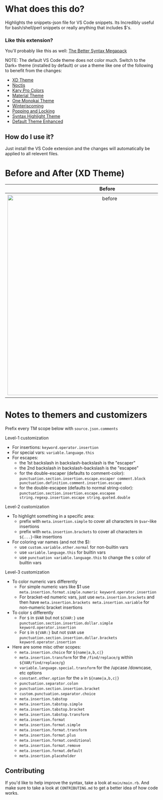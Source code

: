 # What does this do?
Highlights the snippets-json file for VS Code snippets. Its Incredibly useful for bash/shell/perl snippets or really anything that includes $'s.

### Like this extension?
You'll probably like this as well: [The Better Syntax Megapack](https://marketplace.visualstudio.com/items?itemName=jeff-hykin.better-syntax)


NOTE: The default VS Code theme does not color much. Switch to the Dark+ theme (installed by default) or use a theme like one of the following to benefit from the changes:
- [XD Theme](https://marketplace.visualstudio.com/items?itemName=jeff-hykin.xd-theme)
- [Noctis](https://marketplace.visualstudio.com/items?itemName=liviuschera.noctis)
- [Kary Pro Colors](https://marketplace.visualstudio.com/items?itemName=karyfoundation.theme-karyfoundation-themes)
- [Material Theme](https://marketplace.visualstudio.com/items?itemName=Equinusocio.vsc-material-theme)
- [One Monokai Theme](https://marketplace.visualstudio.com/items?itemName=azemoh.one-monokai)
- [Winteriscoming](https://marketplace.visualstudio.com/items?itemName=johnpapa.winteriscoming)
- [Popping and Locking](https://marketplace.visualstudio.com/items?itemName=hedinne.popping-and-locking-vscode)
- [Syntax Highlight Theme](https://marketplace.visualstudio.com/items?itemName=peaceshi.syntax-highlight)
- [Default Theme Enhanced](https://marketplace.visualstudio.com/items?itemName=ms-vscode.cpptools-themes)

## How do I use it?
Just install the VS Code extension and the changes will automatically be applied to all relevent files.

# Before and After (XD Theme)

Before                     | After 
:-------------------------:|:-------------------------:
<img width="658" alt="before" src="https://user-images.githubusercontent.com/17692058/199324680-558c7489-2e12-4afb-8ccc-5d43b74f224a.png"> | <img width="665" alt="after" src="https://user-images.githubusercontent.com/17692058/199324673-3c548580-ddf8-484b-b3b7-b14036fc6284.png">

# Notes to themers and customizers

Prefix every TM scope below with `source.json.comments`

Level-1 customization
- For insertions: `keyword.operator.insertion`
- For special vars: `variable.language.this`
- For escapes:
    - the 1st backslash in backslash-backslash is the "escaper"
    - the 2nd backslash in backslash-backslash is the "escapee"
    - for the double-escaper (defaults to comment-color): `punctuation.section.insertion.escape.escaper comment.block punctuation.definition.comment.insertion.escape`
    - for the double-escapee (defaults to normal string-color): `punctuation.section.insertion.escape.escapee string.regexp.insertion.escape string.quoted.double`

Level-2 customization
- To highlight something in a specific area:
    - prefix with `meta.insertion.simple` to cover all characters in `$var`-like insertions
    - prefix with `meta.insertion.brackets` to cover all characters in `${...}`-like insertions
- For coloring var names (and not the $):
    - use `custom.variable.other.normal` for non-builtin vars
    - use `variable.language.this` for builtin vars
    - use `punctuation variable.language.this` to change the `$` color of builtin vars

Level-3 customization
- To color numeric vars differently
    - For simple numeric vars like $1 use `meta.insertion.format.simple.numeric keyword.operator.insertion`
    - For bracket-ed numeric vars, just use `meta.insertion.brackets` and then have `meta.insertion.brackets meta.insertion.variable` for non-numeric bracket insertions
- To color `$` differently
    - For `$` in `$VAR` but not `${VAR:}` use `punctuation.section.insertion.dollar.simple keyword.operator.insertion`
    - For `$` in `${VAR:}` but not `$VAR` use `punctuation.section.insertion.dollar.brackets keyword.operator.insertion`
- Here are some misc other scopes:
    - `meta.insertion.choice` for `${name|a,b,c|}`
    - `meta.insertion.transform` for the `/find/replace/g` within `${VAR/find/replace/g}`
    - `variable.language.special.transform` for the /upcase /downcase, etc options
    - `constant.other.option` for the `a` in `${name|a,b,c|}`
    - `punctuation.separator.colon`
    - `punctuation.section.insertion.bracket`
    - `custom.punctuation.separator.choice`
    - `meta.insertion.tabstop`
    - `meta.insertion.tabstop.simple`
    - `meta.insertion.tabstop.bracket`
    - `meta.insertion.tabstop.transform`
    - `meta.insertion.format`
    - `meta.insertion.format.simple`
    - `meta.insertion.format.transform`
    - `meta.insertion.format.plus`
    - `meta.insertion.format.conditional`
    - `meta.insertion.format.remove`
    - `meta.insertion.format.default`
    - `meta.insertion.placeholder`

## Contributing
If you'd like to help improve the syntax, take a look at `main/main.rb`. And make sure to take a look at `CONTRIBUTING.md` to get a better idea of how code works.